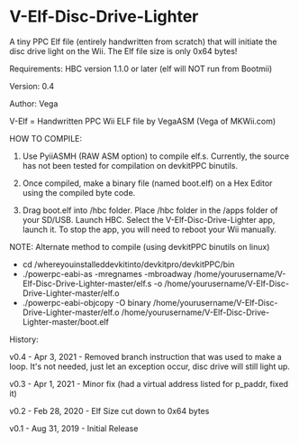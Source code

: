 # V-Elf-Disc-Drive-Lighter
A tiny PPC Elf file (entirely handwritten from scratch) that will initiate the disc drive light on the Wii. The Elf file size is only 0x64 bytes!

Requirements: HBC version 1.1.0 or later (elf will NOT run from Bootmii)

Version: 0.4

Author: Vega

V-Elf = Handwritten PPC Wii ELF file by VegaASM (Vega of MKWii.com)

HOW TO COMPILE:

1. Use PyiiASMH (RAW ASM option) to compile elf.s. Currently, the source has not been tested for compilation on devkitPPC binutils.

2. Once compiled, make a binary file (named boot.elf) on a Hex Editor using the compiled byte code.

3. Drag boot.elf into /hbc folder. Place /hbc folder in the /apps folder of your SD/USB. Launch HBC. Select the V-Elf-Disc-Drive-Lighter app, launch it. To stop the app, you will need to reboot your Wii manually.

NOTE: Alternate method to compile (using devkitPPC binutils on linux)
- cd /whereyouinstalleddevkitinto/devkitpro/devkitPPC/bin
- ./powerpc-eabi-as -mregnames -mbroadway /home/yourusername/V-Elf-Disc-Drive-Lighter-master/elf.s -o /home/yourusername/V-Elf-Disc-Drive-Lighter-master/elf.o
- ./powerpc-eabi-objcopy -O binary /home/yourusername/V-Elf-Disc-Drive-Lighter-master/elf.o /home/yourusername/V-Elf-Disc-Drive-Lighter-master/boot.elf

History:

v0.4 - Apr 3, 2021 - Removed branch instruction that was used to make a loop. It's not needed, just let an exception occur, disc drive will still light up.

v0.3 - Apr 1, 2021 - Minor fix (had a virtual address listed for p_paddr, fixed it)

v0.2 - Feb 28, 2020 - Elf Size cut down to 0x64 bytes

v0.1 - Aug 31, 2019 - Initial Release

